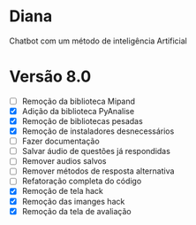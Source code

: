 # Diana
Chatbot com um método de inteligência Artificial

# Versão 8.0 

- [ ] Remoção da biblioteca Mipand 
- [X] Adição da biblioteca PyAnalise
- [X] Remoção de bibliotecas pesadas 
- [X] Remoção de instaladores desnecessários 
- [ ] Fazer documentação
- [ ] Salvar áudio de questões já respondidas
- [ ] Remover audios salvos
- [ ] Remover métodos de resposta alternativa
- [ ] Refatoração completa do código
- [X] Remoção de tela hack
- [X] Remoção das imanges hack
- [X] Remoção da tela de avaliação
